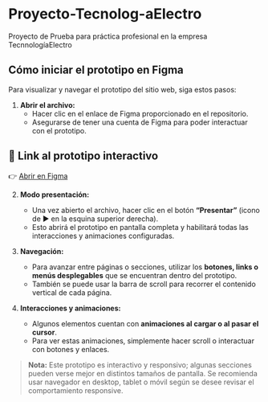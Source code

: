 # Proyecto-Tecnolog-aElectro
Proyecto de Prueba para práctica profesional en la empresa TecnnologíaElectro

## Cómo iniciar el prototipo en Figma

Para visualizar y navegar el prototipo del sitio web, siga estos pasos:

1. **Abrir el archivo:**  
   - Hacer clic en el enlace de Figma proporcionado en el repositorio.  
   - Asegurarse de tener una cuenta de Figma para poder interactuar con el prototipo.
 ## 🎨 Link al prototipo interactivo
👉 [Abrir en Figma](https://www.figma.com/design/O8OjWDThpciVuCIICeE91T/Sin-t%C3%ADtulo?node-id=0-1&t=H2XpFU0pnGkumloz-1)

2. **Modo presentación:**  
   - Una vez abierto el archivo, hacer clic en el botón **“Presentar”** (icono de ▶️ en la esquina superior derecha).  
   - Esto abrirá el prototipo en pantalla completa y habilitará todas las interacciones y animaciones configuradas.

3. **Navegación:**  
   - Para avanzar entre páginas o secciones, utilizar los **botones, links o menús desplegables** que se encuentran dentro del prototipo.  
   - También se puede usar la barra de scroll para recorrer el contenido vertical de cada página.

4. **Interacciones y animaciones:**  
   - Algunos elementos cuentan con **animaciones al cargar o al pasar el cursor**.  
   - Para ver estas animaciones, simplemente hacer scroll o interactuar con botones y enlaces.

> **Nota:** Este prototipo es interactivo y responsivo; algunas secciones pueden verse mejor en distintos tamaños de pantalla. Se recomienda usar navegador en desktop, tablet o móvil según se desee revisar el comportamiento responsive.

